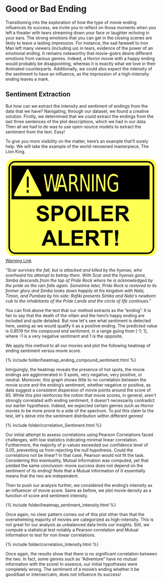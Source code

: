 # Good or Bad Ending
Transitioning into the exploration of how the type of movie ending influences its success, we invite you to reflect on those moments when you left a theater with tears streaming down your face or laughter echoing in your ears. The strong emotions that you can get in the closing scenes are likely to leave a lasting impression. For instance, the sad farewell to Iron Man left many viewers (including us) in tears, evidence of the power of an emotional ending. It remains noteworthy that movie-goers desire different emotions from various genres. Indeed, a Horror movie with a happy ending would probably be disappointing, whereas it is exactly what we love in their Animated counterparts. Additionally, we could also expect the intensity of the sentiment to have an influence, as the impression of a high-intensity ending leaves a mark.

## Sentiment Extraction
But how can we extract the intensity and sentiment of endings from the data that we have? Navigating, through our dataset, we found a creative solution. Firstly, we determined that we could extract the endings from the last three sentences of the plot descriptions, which we had in our data. Then all we had to do was to use open-source models to extract the sentiment from the text. Easy!

To give you more visibility on the matter, here’s an example that’ll surely help. We will take the example of the world-renowned masterpiece, The Lion King. 

![Wiki](/assets/images/Warning_Symbol.png)       
[Warning Link](https://pa1.narvii.com/6384/b8ec2ccdb91f2623f22202c9b56e9637cd59abf3_hq.gif)

_"Scar survives the fall, but is attacked and killed by the hyenas, who overheard his attempt to betray them. With Scar and the hyenas gone, Simba descends from the top of Pride Rock where he is acknowledged by the pride as the rain falls again. Sometime later, Pride Rock is restored to its former glory and Simba looks down happily at his kingdom with Nala, Timon, and Pumbaa by his side; Rafiki presents Simba and Nala's newborn cub to the inhabitants of the Pride Lands and the circle of life continues."_

You can find above the text that our method extracts as the “ending”. It is fair to say that the death of the villain and the hero’s happy ending are included and quite detailed. But now let's see what sentiment is detected here, seeing as we would qualify it as a positive ending. The predicted value is 0.8519 for the compound end sentiment, in a range going from [-1; 1], where -1 is a very negative sentiment and 1 is the opposite.

We apply this method to all our movies and plot the following heatmap of ending sentiment versus movie score.

{% include folder/heatmap_ending_compound_sentiment.html %}

Intriguingly, the heatmap reveals the presence of hot spots, the movie endings are agglomerated in 3 spots, very negative, very positive, or neutral. Moreover, this graph shows little to no correlation between the movie score and the ending’s sentiment, whether negative or positive, as data suggest a consistent dispersion of movie points around the score of 65. While this plot reinforces the notion that movie scores, in general, aren't strongly correlated with ending sentiment, it doesn't necessarily contradict our earlier hypothesis. Indeed, we expected certain genres such as Horror movies to be more prone to a side of the spectrum. To put this claim to the test, let's delve into the sentiment distribution within different genres!

{% include folder/correlation_Sentiment.html %}

Our initial attempt to assess correlations using Pearson Correlations faced challenges, with low statistics indicating minimal linear correlation. Furthermore, the majority of p-values exceeded our confidence level of 0.05, preventing us from rejecting the null hypothesis. Could the correlations not be linear? In that case, Pearson would not fit the task. Considering this eventuality, Mutual Information was computed, yet that yielded the same conclusion: movie success does not depend on the sentiment of its ending! Note that a Mutual Information of 0 essentially means that the two are independent. 

Then to push our analysis further, we considered the ending’s intensity as an influencer of movie score. Same as before, we plot movie density as a function of score and sentiment intensity.

{% include folder/heatmap_sentiment_intensity.html %}

Once again, no clear pattern comes out of this plot other than that the overwhelming majority of movies are categorized as high-intensity. This is not great for our analysis as unbalanced data limits our insights. Still, we compute a statistical test notably a Pearson correlation and Mutual Information to test for non linear correlations. 

{% include folder/correlation_Intensity.html %}

Once again, the results show that there is no significant correlation between the two. In fact, some genres such as “Adventure” have no mutual information with the score! In essence, our initial hypotheses were completely wrong. The sentiment of a movie’s ending whether it be good/bad or intense/calm, does not influence its success!


